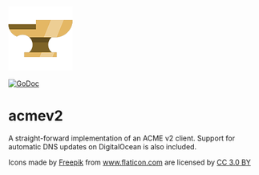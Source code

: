 ![](icon.png)

<a href="https://godoc.org/github.com/luke-park/acmev2"><img src="https://godoc.org/github.com/luke-park/acmev2?status.svg" alt="GoDoc"></a>

# acmev2
A straight-forward implementation of an ACME v2 client.  Support for automatic
DNS updates on DigitalOcean is also included.

<div>Icons made by <a href="http://www.freepik.com" title="Freepik">Freepik</a> from <a href="https://www.flaticon.com/" title="Flaticon">www.flaticon.com</a> are licensed by <a href="http://creativecommons.org/licenses/by/3.0/" title="Creative Commons BY 3.0" target="_blank">CC 3.0 BY</a></div>